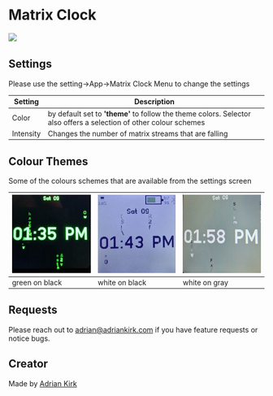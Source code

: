 # Matrix Clock

![](app.png)

## Settings
Please use the setting->App->Matrix Clock Menu to change the settings

| Setting   | Description                                                                                                        |
|-----------|--------------------------------------------------------------------------------------------------------------------|
| Color     | by default set to **'theme'** to follow the theme colors. Selector also offers a selection of other colour schemes |
| Intensity | Changes the number of matrix streams that are falling                                                              |

## Colour Themes

Some of the colours schemes that are available from the settings screen

| ![](matrix_green_on_black.jpg) | ![](matrix_black_on_white.jpg) |  ![](matrix_white_on_gray.jpg)    |
|-------------------------------|-------------------------------|-----|
| green on black                | white on black                |   white on gray  |



## Requests

Please reach out to adrian@adriankirk.com if you have feature requests or notice bugs.

## Creator

Made by [Adrian Kirk](mailto:adrian@adriankirk.com)
